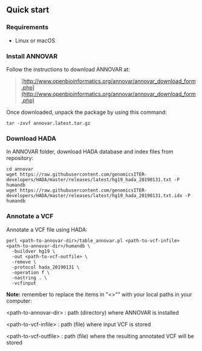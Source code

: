 ## Quick start

### Requirements
* Linux or macOS

### Install ANNOVAR

Follow the instructions to download ANNOVAR at:
> [http://www.openbioinformatics.org/annovar/annovar_download_form.php](http://www.openbioinformatics.org/annovar/annovar_download_form.php)

Once downloaded, unpack the package by using this command:

```
tar -zxvf annovar.latest.tar.gz
```

### Download HADA

In ANNOVAR folder, download HADA database and index files from repository:

```
cd annovar
wget https://raw.githubusercontent.com/genomicsITER-developers/HADA/master/releases/latest/hg19_hada_20190131.txt -P humandb
wget https://raw.githubusercontent.com/genomicsITER-developers/HADA/master/releases/latest/hg19_hada_20190131.txt.idx -P humandb
```

### Annotate a VCF

Annotate a VCF file using HADA:
```
perl <path-to-annovar-dir>/table_annovar.pl <path-to-vcf-infile> <path-to-annovar-dir>/humandb \
  -buildver hg19 \
  -out <path-to-vcf-outfile> \
  -remove \
  -protocol hada_20190131 \
  -operation f \
  -nastring . \
  -vcfinput
```

**Note:** remember to replace the items in "<>"" with your local paths in your computer:

&lt;path-to-annovar-dir> : path (directory) where ANNOVAR is installed

&lt;path-to-vcf-infile> : path (file) where input VCF is stored

&lt;path-to-vcf-outfile> : path (file) where the resulting annotated VCF will be stored
